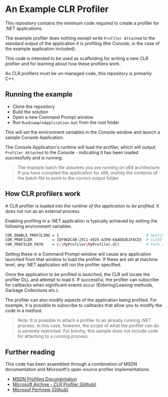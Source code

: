 # An Example CLR Profiler

This repository contains the minimum code required to create a profiler for .NET applications.

The example profiler does nothing except write `Profiler Attached` to the standard output of the application it is profiling (the Console, in the case of the example application included).

This code is intended to be used as scaffolding for writing a new CLR profiler and for learning about how these profilers work.

As CLR profilers must be un-managed code, this repository is primarily C++.

## Running the example

- Clone the repository
- Build the solution
- Open a new Command Prompt window
- Run `RunExampleApplication.bat` from the root folder

This will set the environment variables in the Console window and launch a sample Console Application.

The Console Application's runtime will load the profiler, which will output `Profiler Attached` to the Console - indicating it has been loaded successfully and is running.

> The example batch file assumes you are running on x64 architecture. If you have compiled the application for x86, mofidy the contents of the batch file to point to the correct output folder

## How CLR profilers work

A CLR profiler is loaded _into the runtime of the application to be profiled_. It does not run as an external process.

Enabling profiling in a .NET application is typically achieved by setting the following environment variables.

```bash
COR_ENABLE_PROFILING = 1                                       # Switch on profiling
COR_PROFILER         = {DF9EDC4B-25C1-4925-A3FB-6AAEB3E2FACD}  # CLSID of the profiler
COR_PROFILER_PATH    = c:\MyProfiler\MyProfiler.dll            # Path to the profiler's DLL
```

Setting these in a Command Prompt window will cause any application launched from that window to load the profiler. If these are set at machine level, _any_ .NET application will run the profiler specified. 

Once the application to be profiled is launched, the CLR will locate the profiler DLL and attempt to load it. If successful, the profiler can subscribe for callbacks when significant events occur (Entering/Leaving methods, Garbage Collections etc.).

The profiler can also modify aspects of the application being profiled. For example, it is possible to subscribe to callbacks that allow you to modify the code in a method.

> Note: It is possible to attach a profiler to an already running .NET process. In this case, however, the scope of what the profiler can do is severely restricted. For brevity, this sample does not include code for attaching to a running process.

## Further reading

This code has been assembled through a combination of MSDN documentation and Microsoft's open-source profiler implementations.

- [MSDN Profiling Documentation](https://msdn.microsoft.com/en-us/library/bb384493(v=vs.100).aspx)
- [Microsoft Archive - CLR Profiler (Github)](https://github.com/MicrosoftArchive/clrprofiler)
- [Microsof Perfview (Github)](https://github.com/Microsoft/perfview)
